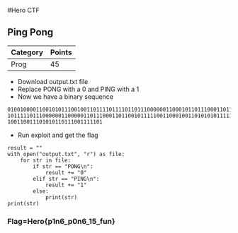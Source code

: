 #Hero CTF
## Ping Pong

Category | Points 
--- | --- 
Prog | 45 

- Download output.txt file
- Replace PONG with a 0 and PING with a 1
- Now we have a binary sequence

```
0100100001100101011100100110111101111011011100000011000101101110001101100
1011111011100000011000001101110001101100101111100110001001101010101111101
100110011101010110111001111101
```
- Run exploit and get the flag
```
result = ""
with open("output.txt", "r") as file:
    for str in file:
        if str == "PONG\n":
            result += "0"
        elif str == "PING\n":
            result += "1"
        else:
            print(str)
print(str)
```

### Flag=Hero{p1n6_p0n6_15_fun}